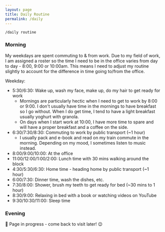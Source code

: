 ```yaml
---
layout: page
title: Daily Routine
permalink: /daily
---
```


`/daily routine`

### Morning

My weekdays are spent commuting to & from work. Due to my field of work, I am assigned a roster so the time I need to be in the office varies from day to day - 8:00, 9:00 or 10:00am. This means I need to adjust my routine slightly to account for the difference in time going to/from the office. 

Weekday:
- 5:30/6:30: Wake up, wash my face, make up, do my hair to get ready for work
  - Mornings are particularly hectic when I need to get to work by 8:00 or 9:00. I don't usually have time in the mornings to have breakfast so I go without. When I do get time, I tend to have a light breakfast usually yoghurt with granola. 
  - On days when I start work at 10:00, I have more time to spare and will have a proper breakfast and a coffee on the side.
- 6:30/7:30/8:30: Commuting to work by public transport (~1 hour)
  -  I usually pack and e-book and read on my train commute in the morning. Depending on my mood, I sometimes listen to music instead.
- 8:00/9:00/10:00: At the office
- 11:00/12:00/1:00/2:00: Lunch time with 30 mins walking around the block
- 4:30/5:30/6:30: Home time - heading home by public transport (~1 hour)
- 6:00/7:30: Dinner time, wash the dishes, etc.
- 7:30/8:00: Shower, brush my teeth to get ready for bed (~30 mins to 1 hour)
- 8:30/9:00: Relaxing in bed with a book or watching videos on YouTube
- 9:30/10:30/11:00: Sleep time

### Evening


🚧 Page in progress - come back to visit later! 😉


<style>
  .wrapper {
    max-width: 58em;
  }
</style>